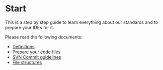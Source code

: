 # Start #

This is a step by step guide to learn everything about our standards and to prepare your IDEs for it.

Please read the following documents:

- [Definitions](Definitions.md)
- [Prepare your code files](How%20to%20prepare%20your%20code.md)
- [SVN Commit guidelines](SVN20Commit%20guidelines.md)
- [File structures](filestructures/README.md)


